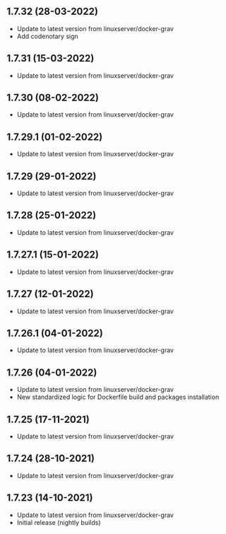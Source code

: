 
## 1.7.32 (28-03-2022)
- Update to latest version from linuxserver/docker-grav
- Add codenotary sign

## 1.7.31 (15-03-2022)
- Update to latest version from linuxserver/docker-grav

## 1.7.30 (08-02-2022)
- Update to latest version from linuxserver/docker-grav

## 1.7.29.1 (01-02-2022)
- Update to latest version from linuxserver/docker-grav

## 1.7.29 (29-01-2022)
- Update to latest version from linuxserver/docker-grav

## 1.7.28 (25-01-2022)
- Update to latest version from linuxserver/docker-grav
## 1.7.27.1 (15-01-2022)

- Update to latest version from linuxserver/docker-grav

## 1.7.27 (12-01-2022)

- Update to latest version from linuxserver/docker-grav

## 1.7.26.1 (04-01-2022)

- Update to latest version from linuxserver/docker-grav

## 1.7.26 (04-01-2022)

- Update to latest version from linuxserver/docker-grav
- New standardized logic for Dockerfile build and packages installation

## 1.7.25 (17-11-2021)

- Update to latest version from linuxserver/docker-grav

## 1.7.24 (28-10-2021)

- Update to latest version from linuxserver/docker-grav

## 1.7.23 (14-10-2021)

- Update to latest version from linuxserver/docker-grav
- Initial release (nightly builds)
